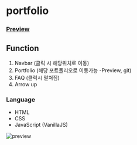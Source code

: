 # portfolio
 
### [Preview](https://heyji-ten.github.io/portfolio-hyeji/)

## Function  
1. Navbar (클릭 시 해당위치로 이동)
2. Portfolio (해당 포트폴리오로 이동가능 -Preview, git)
3. FAQ (클릭시 펼쳐짐)
4. Arrow up

### Language  
* HTML
* CSS
* JavaScript (VanillaJS)

![preview]()
